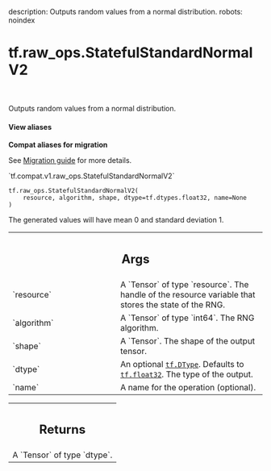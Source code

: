 description: Outputs random values from a normal distribution.
robots: noindex

# tf.raw_ops.StatefulStandardNormalV2

<!-- Insert buttons and diff -->

<table class="tfo-notebook-buttons tfo-api nocontent" align="left">

</table>



Outputs random values from a normal distribution.

<section class="expandable">
  <h4 class="showalways">View aliases</h4>
  <p>
<b>Compat aliases for migration</b>
<p>See
<a href="https://www.tensorflow.org/guide/migrate">Migration guide</a> for
more details.</p>
<p>`tf.compat.v1.raw_ops.StatefulStandardNormalV2`</p>
</p>
</section>

<pre class="devsite-click-to-copy prettyprint lang-py tfo-signature-link">
<code>tf.raw_ops.StatefulStandardNormalV2(
    resource, algorithm, shape, dtype=tf.dtypes.float32, name=None
)
</code></pre>



<!-- Placeholder for "Used in" -->

The generated values will have mean 0 and standard deviation 1.

<!-- Tabular view -->
 <table class="responsive fixed orange">
<colgroup><col width="214px"><col></colgroup>
<tr><th colspan="2"><h2 class="add-link">Args</h2></th></tr>

<tr>
<td>
`resource`
</td>
<td>
A `Tensor` of type `resource`.
The handle of the resource variable that stores the state of the RNG.
</td>
</tr><tr>
<td>
`algorithm`
</td>
<td>
A `Tensor` of type `int64`. The RNG algorithm.
</td>
</tr><tr>
<td>
`shape`
</td>
<td>
A `Tensor`. The shape of the output tensor.
</td>
</tr><tr>
<td>
`dtype`
</td>
<td>
An optional <a href="../../tf/dtypes/DType.md"><code>tf.DType</code></a>. Defaults to <a href="../../tf.md#float32"><code>tf.float32</code></a>.
The type of the output.
</td>
</tr><tr>
<td>
`name`
</td>
<td>
A name for the operation (optional).
</td>
</tr>
</table>



<!-- Tabular view -->
 <table class="responsive fixed orange">
<colgroup><col width="214px"><col></colgroup>
<tr><th colspan="2"><h2 class="add-link">Returns</h2></th></tr>
<tr class="alt">
<td colspan="2">
A `Tensor` of type `dtype`.
</td>
</tr>

</table>

